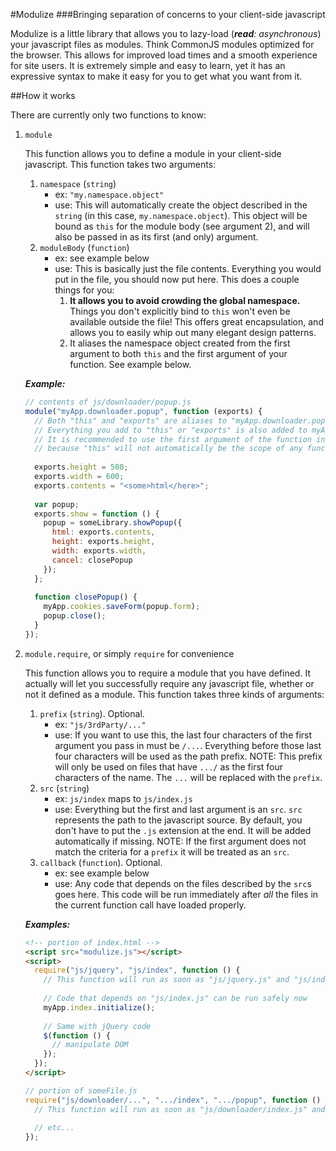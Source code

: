 #Modulize
###Bringing separation of concerns to your client-side javascript


Modulize is a little library that allows you to lazy-load (*__read__: asynchronous*) your 
javascript files as modules. Think CommonJS modules optimized for the browser. This 
allows for improved load times and a smooth experience 
for site users. It is extremely simple and easy to learn, yet it has an expressive 
syntax to make it easy for you to get what you want from it.


##How it works

There are currently only two functions to know:

1.  `module`
    
    This function allows you to define a module in your client-side javascript.
    This function takes two arguments:
    1.  `namespace` (`string`)
        *   ex: `"my.namespace.object"`
        *   use: This will automatically create the object described in the `string`
            (in this case, `my.namespace.object`). This object will be bound as `this`
            for the module body (see argument 2), and will also be passed in as its
            first (and only) argument.
    2.  `moduleBody` (`function`)
        *   ex: see example below
        *   use: This is basically just the file contents. Everything you would put 
            in the file, you should now put here. This does a couple things for you:
            1.  **It allows you to avoid crowding the global namespace.**
                Things you don't explicitly bind to `this` won't even be available 
                outside the file! This offers great encapsulation, and allows you
                to easily whip out many elegant design patterns.
            2.  It aliases the namespace object created from the first argument to
                both `this` and the first argument of your function. See example below.
    
    ***Example:***
    
    ```javascript
    // contents of js/downloader/popup.js
    module("myApp.downloader.popup", function (exports) {
      // Both "this" and "exports" are aliases to "myApp.downloader.popup" (created from the first argument).
      // Everything you add to "this" or "exports" is also added to myApp.downloader.popup.
      // It is recommended to use the first argument of the function instead of "this" 
      // because "this" will not automatically be the scope of any functions not bound to it.
      
      exports.height = 500;
      exports.width = 600;
      exports.contents = "<some>html</here>";
      
      var popup;
      exports.show = function () {
        popup = someLibrary.showPopup({
          html: exports.contents,
          height: exports.height,
          width: exports.width,
          cancel: closePopup
        });
      };
      
      function closePopup() {
        myApp.cookies.saveForm(popup.form);
        popup.close();
      }
    });
    ```

2.  `module.require`, or simply `require` for convenience

    This function allows you to require a module that you have defined. It actually will
    let you successfully require any javascript file, whether or not it defined as a module.
    This function takes three kinds of arguments:
    1. `prefix` (`string`). Optional.
        *   ex: `"js/3rdParty/..."`
        *   use: If you want to use this, the last four characters of the first argument
            you pass in must be `/...`. Everything before those last four characters
            will be used as the path prefix. NOTE: This prefix will only be used on files
            that have `.../` as the first four characters of the name. The `...` will be
            replaced with the `prefix`.
    2.  `src` (`string`)
        *   ex: `js/index` maps to `js/index.js`
        *   use: Everything but the first and last argument is an `src`. `src`
            represents the path to the javascript source. By default, you don't have to
            put the `.js` extension at the end. It will be added automatically if missing.
            NOTE: If the first argument does not match the criteria for a `prefix` it will
            be treated as an `src`.
    3.  `callback` (`function`). Optional.
        *   ex: see example below
        *   use: Any code that depends on the files described by the `src`s goes here.
            This code will be run immediately after *all* the files in the current function
            call have loaded properly.
    
    ***Examples:***
    
    ```html
    <!-- portion of index.html -->
    <script src="modulize.js"></script>
    <script>
      require("js/jquery", "js/index", function () {
        // This function will run as soon as "js/jquery.js" and "js/index.js" are through loading
        
        // Code that depends on "js/index.js" can be run safely now
        myApp.index.initialize();
        
        // Same with jQuery code
        $(function () {
          // manipulate DOM
        });
      });
    </script>
    ```
    
    ```javascript
    // portion of someFile.js
    require("js/downloader/...", ".../index", ".../popup", function () {
      // This function will run as soon as "js/downloader/index.js" and "js/downloader/popup.js" have loaded
      
      // etc...
    });
    ```